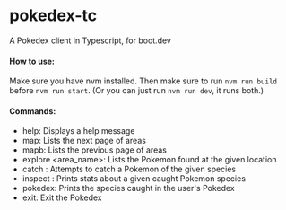 # pokedex-tc
A Pokedex client in Typescript, for boot.dev

#### How to use:
Make sure you have nvm installed.  Then make sure to run `nvm run build` before `nvm run start`.  (Or you can just run `nvm run dev`, it runs both.)

#### Commands:
- help: Displays a help message
- map: Lists the next page of areas
- mapb: Lists the previous page of areas
- explore <area_name>: Lists the Pokemon found at the given location
- catch <pokemon>: Attempts to catch a Pokemon of the given species
- inspect <pokemon>: Prints stats about a given caught Pokemon species
- pokedex: Prints the species caught in the user's Pokedex
- exit: Exit the Pokedex